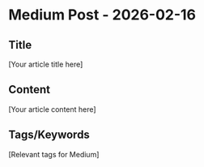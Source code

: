 # Medium Post - 2026-02-16

## Title
[Your article title here]

## Content
[Your article content here]

## Tags/Keywords
[Relevant tags for Medium]
